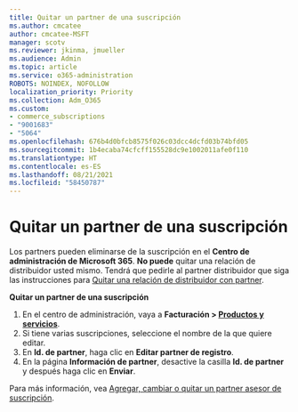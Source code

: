 ```yaml
---
title: Quitar un partner de una suscripción
ms.author: cmcatee
author: cmcatee-MSFT
manager: scotv
ms.reviewer: jkinma, jmueller
ms.audience: Admin
ms.topic: article
ms.service: o365-administration
ROBOTS: NOINDEX, NOFOLLOW
localization_priority: Priority
ms.collection: Adm_O365
ms.custom:
- commerce_subscriptions
- "9001683"
- "5064"
ms.openlocfilehash: 676b4d0bfcb8575f026c03dcc4dcfd03b74bfd05
ms.sourcegitcommit: 1b4ecaba74cfcff155528dc9e1002011afe0f110
ms.translationtype: HT
ms.contentlocale: es-ES
ms.lasthandoff: 08/21/2021
ms.locfileid: "58450787"
---
```

# <a name="remove-a-partner-from-a-subscription"></a>Quitar un partner de una suscripción

Los partners pueden eliminarse de la suscripción en el **Centro de administración de Microsoft 365**. **No puede** quitar una relación de distribuidor usted mismo. Tendrá que pedirle al partner distribuidor que siga las instrucciones para [Quitar una relación de distribuidor con partner](https://docs.microsoft.com/partner-center/remove-a-relationship).

**Quitar un partner de una suscripción**

1. En el centro de administración, vaya a **Facturación > [Productos y servicios](https://go.microsoft.com/fwlink/p/?linkid=842054)**.
2. Si tiene varias suscripciones, seleccione el nombre de la que quiere editar.
3. En **Id. de partner**, haga clic en **Editar partner de registro**.
4. En la página **Información de partner**, desactive la casilla **Id. de partner** y después haga clic en **Enviar**.

Para más información, vea [Agregar, cambiar o quitar un partner asesor de suscripción](https://docs.microsoft.com/microsoft-365/admin/misc/add-partner?view=o365-worldwide).
